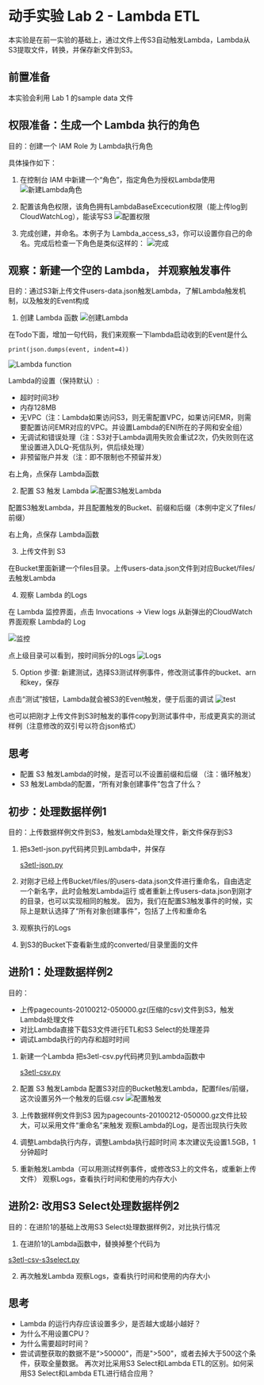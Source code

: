 # 动手实验 Lab 2 - Lambda ETL

本实验是在前一实验的基础上，通过文件上传S3自动触发Lambda，Lambda从S3提取文件，转换，并保存新文件到S3。

## 前置准备

本实验会利用 Lab 1 的sample data 文件

## 权限准备：生成一个 Lambda 执行的角色

目的：创建一个 IAM Role 为 Lambda执行角色

具体操作如下：
1. 在控制台 IAM 中新建一个“角色”，指定角色为授权Lambda使用
![新建Lambda角色](./img/img1.png)

2. 配置该角色权限，该角色拥有LambdaBaseExcecution权限（能上传log到CloudWatchLog），能读写S3
![配置权限](./img/img2.png)

3. 完成创建，并命名。本例子为 Lambda_access_s3，你可以设置你自己的命名。完成后检查一下角色是类似这样的：
![完成](./img/img3.png)


## 观察：新建一个空的 Lambda， 并观察触发事件

目的：通过S3新上传文件users-data.json触发Lambda，了解Lambda触发机制，以及触发的Event构成

1. 创建 Lambda 函数
![创建Lambda](./img/img4.png)

在Todo下面，增加一句代码，我们来观察一下lambda启动收到的Event是什么

    print(json.dumps(event, indent=4))

![Lambda function](./img/img7.png)

Lambda的设置（保持默认）:
* 超时时间3秒
* 内存128MB
* 无VPC（注：Lambda如果访问S3，则无需配置VPC，如果访问EMR，则需要配置访问EMR对应的VPC。并设置Lambda的ENI所在的子网和安全组）
* 无调试和错误处理（注：S3对于Lambda调用失败会重试2次，仍失败则在这里设置进入DLQ-死信队列，供后续处理）
* 非预留账户并发（注：即不限制也不预留并发）

右上角，点保存 Lambda函数

2. 配置 S3 触发 Lambda
![配置S3触发Lambda](./img/img5.png)

配置S3触发Lambda，并且配置触发的Bucket、前缀和后缀（本例中定义了files/前缀）

右上角，点保存 Lambda函数

3. 上传文件到 S3

在Bucket里面新建一个files目录。上传users-data.json文件到对应Bucket/files/ 去触发Lambda

4. 观察 Lambda 的Logs

在 Lambda 监控界面，点击 Invocations -> View logs 从新弹出的CloudWatch界面观察 Lambda的 Log

![监控](./img/img6.png)

点上级目录可以看到，按时间拆分的Logs
![Logs](./img/img8.png)

5. Option 步骤:
新建测试，选择S3测试样例事件，修改测试事件的bucket、arn和key，保存

点击“测试”按钮，Lambda就会被S3的Event触发，便于后面的调试
![test](./img/img9.png)

也可以把刚才上传文件到S3时触发的事件copy到测试事件中，形成更真实的测试样例（注意修改的双引号以符合json格式）

## 思考

* 配置 S3 触发Lambda的时候，是否可以不设置前缀和后缀 （注：循环触发）
* S3 触发Lambda的配置，“所有对象创建事件”包含了什么？

## 初步：处理数据样例1

目的：上传数据样例文件到S3，触发Lambda处理文件，新文件保存到S3

1. 把s3etl-json.py代码拷贝到Lambda中，并保存

    [s3etl-json.py](./s3etl-json.py)

2. 对刚才已经上传Bucket/files/的users-data.json文件进行重命名，自由选定一个新名字，此时会触发Lambda运行
或者重新上传users-data.json到刚才的目录，也可以实现相同的触发。
因为，我们在配置S3触发事件的时候，实际上是默认选择了“所有对象创建事件”，包括了上传和重命名

3. 观察执行的Logs

4. 到S3的Bucket下查看新生成的converted/目录里面的文件

## 进阶1：处理数据样例2

目的：
* 上传pagecounts-20100212-050000.gz(压缩的csv)文件到S3，触发Lambda处理文件
* 对比Lambda直接下载S3文件进行ETL和S3 Select的处理差异
* 调试Lambda执行的内存和超时时间

1. 新建一个Lambda
把s3etl-csv.py代码拷贝到Lambda函数中

    [s3etl-csv.py](./s3etl-csv.py)

2. 配置 S3 触发Lambda
配置S3对应的Bucket触发Lambda，配置files/前缀，这次设置另外一个触发的后缀.csv
![配置触发](./img/imga.png)

3. 上传数据样例文件到S3
因为pagecounts-20100212-050000.gz文件比较大，可以采用文件“重命名”来触发
观察Lambda的Log，是否出现执行失败

4. 调整Lambda执行内存，调整Lambda执行超时时间
本次建议先设置1.5GB，1分钟超时

5. 重新触发Lambda（可以用测试样例事件，或修改S3上的文件名，或重新上传文件）
观察Logs，查看执行时间和使用的内存大小

## 进阶2: 改用S3 Select处理数据样例2

目的：在进阶1的基础上改用S3 Select处理数据样例2，对比执行情况

1. 在进阶1的Lambda函数中，替换掉整个代码为

[s3etl-csv-s3select.py](./s3etl-csv-s3select.py)

2. 再次触发Lambda
观察Logs，查看执行时间和使用的内存大小

## 思考

* Lambda 的运行内存应该设置多少，是否越大或越小越好？
* 为什么不用设置CPU？
* 为什么需要超时时间？
* 尝试调整获取的数据不是“>50000"，而是">500"，或者去掉大于500这个条件，获取全量数据。
再次对比采用S3 Select和Lambda ETL的区别。如何采用S3 Select和Lambda ETL进行结合应用？

